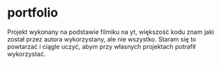 # portfolio
Projekt wykonany na podstawie filmiku na yt, większość kodu znam jaki został przez autora wykorzystany, ale nie wszystko.
Staram się to powtarzać i ciągle uczyć, abym przy własnych projektach potrafił wykorzystać.
